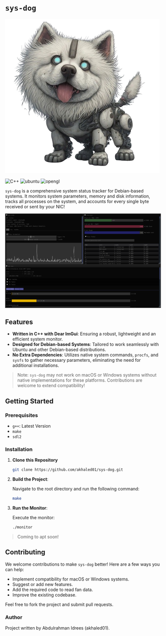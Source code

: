 # `sys-dog`

![sysdog](./assets/logo.png)

![C++](https://img.shields.io/badge/C%2B%2B-00599C?style=for-the-badge&logo=c%2B%2B&logoColor=white) ![ubuntu](https://img.shields.io/badge/Ubuntu-E95420?style=for-the-badge&logo=ubuntu&logoColor=white) ![opengl](https://img.shields.io/badge/OpenGL-%23FFFFFF.svg?style=for-the-badge&logo=opengl)

`sys-dog` is a comprehensive system status tracker for Debian-based systems. It monitors system parameters, memory and disk information, tracks all processes on the system, and accounts for every single byte received or sent by your NIC!

![screenshot](assets/20240622_001532_image.png)

## Features

- **Written in C++ with Dear ImGui**: Ensuring a robust, lightweight and an efficient system monitor.
- **Designed for Debian-based Systems**: Tailored to work seamlessly with Ubuntu and other Debian-based distributions.
- **No Extra Dependencies**: Utilizes native system commands, `procfs`, and `sysfs` to gather necessary parameters, eliminating the need for additional installations.

> Note: `sys-dog` may not work on macOS or Windows systems without native implementations for these platforms. Contributions are welcome to extend compatibility!

## Getting Started

### Prerequisites

- `g++`: Latest Version
- `make`
- `sdl2`

### Installation

1. **Clone this Repository**

   ```bash
   git clone https://github.com/akhaled01/sys-dog.git
   ```

2. **Build the Project**:

   Navigate to the root directory and run the following command:

   ```bash
   make
   ```

3. **Run the Monitor**:

   Execute the monitor:

   ```bash
   ./monitor
   ```

> Coming to apt soon!

## Contributing

We welcome contributions to make `sys-dog` better! Here are a few ways you can help:

- Implement compatibility for macOS or Windows systems.
- Suggest or add new features.
- Add the required code to read fan data.
- Improve the existing codebase.

Feel free to fork the project and submit pull requests.

### Author

Project written by Abdulrahman Idrees (akhaled01).
